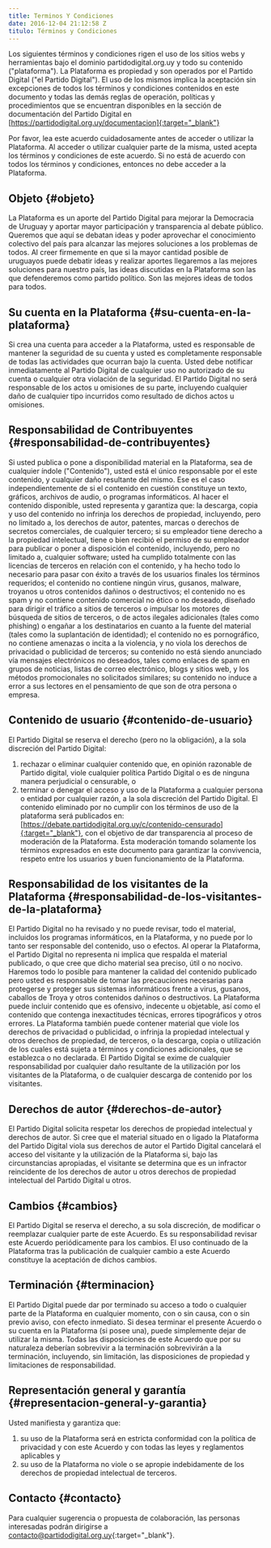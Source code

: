 ```yaml
---
title: Terminos Y Condiciones
date: 2016-12-04 21:12:58 Z
titulo: Términos y Condiciones
---
```


Los siguientes términos y condiciones rigen el uso de los sitios webs y herramientas bajo el
dominio partidodigital.org.uy y todo su contenido ("plataforma").
La Plataforma es propiedad y son operados por el Partido Digital ("el Partido Digital"). El uso
de los mismos implica la aceptación sin excepciones de todos los términos y condiciones
contenidos en este documento y todas las demás reglas de operación, políticas y procedimientos
que se encuentran disponibles en la sección de documentación del Partido Digital en
[https://partidodigital.org.uy/documentacion]{:target="_blank"}

Por favor, lea este acuerdo cuidadosamente antes de acceder o utilizar la Plataforma. Al acceder
o utilizar cualquier parte de la misma, usted acepta los términos y condiciones de este acuerdo.
Si no está de acuerdo con todos los términos y condiciones, entonces no debe acceder a la
Plataforma.

## Objeto {#objeto}
La Plataforma es un aporte del Partido Digital para mejorar la Democracia de Uruguay y aportar
mayor participación y transparencia al debate público. Queremos que aquí se debatan ideas y poder
aprovechar el conocimiento colectivo del país para alcanzar las mejores soluciones a los problemas
de todos. Al creer firmemente en que si la mayor cantidad posible de uruguayos puede debatir ideas
y realizar aportes llegaremos a las mejores soluciones para nuestro país, las ideas discutidas en
la Plataforma son las que defenderemos como partido político. Son las mejores ideas de todos para
todos.

## Su cuenta en la Plataforma {#su-cuenta-en-la-plataforma}
Si crea una cuenta para acceder a la Plataforma, usted es responsable de mantener la seguridad de
su cuenta y usted es completamente responsable de todas las actividades que ocurran bajo la cuenta.
Usted debe notificar inmediatamente al Partido Digital de cualquier uso no autorizado de su cuenta
o cualquier otra violación de la seguridad. El Partido Digital no será responsable de los actos u
omisiones de su parte, incluyendo cualquier daño de cualquier tipo incurridos como resultado de
dichos actos u omisiones.

## Responsabilidad de Contribuyentes {#responsabilidad-de-contribuyentes}
Si usted publica o pone a disponibilidad material en la Plataforma, sea de cualquier índole
("Contenido"), usted está el único responsable por el este contenido, y cualquier daño resultante
del mismo. Ese es el caso independientemente de si el contenido en cuestión constituye un texto,
gráficos, archivos de audio, o programas informáticos. Al hacer el contenido disponible, usted
representa y garantiza que: la descarga, copia y uso del contenido no infrinja los derechos de
propiedad, incluyendo, pero no limitado a, los derechos de autor, patentes, marcas o derechos de
secretos comerciales, de cualquier tercero; si su empleador tiene derecho a la propiedad intelectual,
tiene o bien recibió el permiso de su empleador para publicar o poner a disposición el contenido,
incluyendo, pero no limitado a, cualquier software; usted ha cumplido totalmente con las licencias
de terceros en relación con el contenido, y ha hecho todo lo necesario para pasar con éxito a través
de los usuarios finales los términos requeridos; el contenido no contiene ningún virus, gusanos,
malware, troyanos u otros contenidos dañinos o destructivos; el contenido no es spam y no contiene
contenido comercial no ético o no deseado, diseñado para dirigir el tráfico a sitios de terceros o
impulsar los motores de búsqueda de sitios de terceros, o de actos ilegales adicionales (tales como
phishing) o engañar a los destinatarios en cuanto a la fuente del material (tales como la suplantación
de identidad); el contenido no es pornográfico, no contiene amenazas o incita a la violencia, y no
viola los derechos de privacidad o publicidad de terceros; su contenido no está siendo anunciado
vía mensajes electrónicos no deseados, tales como enlaces de spam en grupos de noticias, listas de
correo electrónico, blogs y sitios web, y los métodos promocionales no solicitados similares; su
contenido no induce a error a sus lectores en el pensamiento de que son de otra persona o empresa.

## Contenido de usuario {#contenido-de-usuario}
El Partido Digital se reserva el derecho (pero no la obligación), a la sola discreción del Partido
Digital:

 1. rechazar o eliminar cualquier contenido que, en opinión razonable de Partido digital, viole
 cualquier política Partido Digital o es de ninguna manera perjudicial o censurable, o
 2. terminar o denegar el acceso y uso de la Plataforma a cualquier persona o entidad por cualquier
 razón, a la sola discreción del Partido Digital. El contenido eliminado por no cumplir con los
 términos de uso de la plataforma será publicados en: [https://debate.partidodigital.org.uy/c/contenido-censurado]{:target="_blank"},
 con el objetivo de dar transparencia al proceso de moderación de la Plataforma. Esta moderación
 tomando solamente los términos expresados en este documento para garantizar la convivencia, respeto
 entre los usuarios y buen funcionamiento de la Plataforma.

## Responsabilidad de los visitantes de la Plataforma {#responsabilidad-de-los-visitantes-de-la-plataforma}
El Partido Digital no ha revisado y no puede revisar, todo el material, incluidos los programas informáticos,
en la Plataforma, y no puede por lo tanto ser responsable del contenido, uso o efectos. Al operar la Plataforma,
el Partido Digital no representa ni implica que respalda el material publicado, o que cree que dicho material
sea preciso, útil o no nocivo. Haremos todo lo posible para mantener la calidad del contenido publicado pero
usted es responsable de tomar las precauciones necesarias para protegerse y proteger sus sistemas informáticos
frente a virus, gusanos, caballos de Troya y otros contenidos dañinos o destructivos. La Plataforma puede incluir
contenido que es ofensivo, indecente u objetable, así como el contenido que contenga inexactitudes técnicas,
errores tipográficos y otros errores. La Plataforma también puede contener material que viole los derechos de
privacidad o publicidad, o infrinja la propiedad intelectual y otros derechos de propiedad, de terceros, o la
descarga, copia o utilización de los cuales está sujeta a términos y condiciones adicionales, que se establezca
o no declarada. El Partido Digital se exime de cualquier responsabilidad por cualquier daño resultante de la
utilización por los visitantes de la Plataforma, o de cualquier descarga de contenido por los visitantes.

## Derechos de autor {#derechos-de-autor}
El Partido Digital solicita respetar los derechos de propiedad intelectual y derechos de autor. Si cree que el
material situado en o ligado la Plataforma del Partido Digital viola sus derechos de autor el Partido Digital
cancelará el acceso del visitante y la utilización de la Plataforma si, bajo las circunstancias apropiadas, el
visitante se determina que es un infractor reincidente de los derechos de autor u otros derechos de propiedad
intelectual del Partido Digital u otros.

## Cambios {#cambios}
El Partido Digital se reserva el derecho, a su sola discreción, de modificar o reemplazar cualquier parte de este
Acuerdo. Es su responsabilidad revisar este Acuerdo periódicamente para los cambios. El uso continuado de la
Plataforma tras la publicación de cualquier cambio a este Acuerdo constituye la aceptación de dichos cambios.

## Terminación {#terminacion}
El Partido Digital puede dar por terminado su acceso a todo o cualquier parte de la Plataforma en cualquier momento,
con o sin causa, con o sin previo aviso, con efecto inmediato. Si desea terminar el presente Acuerdo o su cuenta en
la Plataforma (si posee una), puede simplemente dejar de utilizar la misma. Todas las disposiciones de este Acuerdo
que por su naturaleza deberían sobrevivir a la terminación sobrevivirán a la terminación, incluyendo, sin limitación,
las disposiciones de propiedad y limitaciones de responsabilidad.

## Representación general y garantía {#representacion-general-y-garantia}
Usted manifiesta y garantiza que:

 1. su uso de la Plataforma será en estricta conformidad con la política de privacidad y con este Acuerdo y con todas
 las leyes y reglamentos aplicables y
 2. su uso de la Plataforma no viole o se apropie indebidamente de los derechos de propiedad intelectual de terceros.

## Contacto {#contacto}
Para cualquier sugerencia o propuesta de colaboración, las personas interesadas podrán dirigirse a [contacto@partidodigital.org.uy]{:target="_blank"}.

[https://debate.partidodigital.org.uy/c/contenido-censurado]: https://debate.partidodigital.org.uy/c/contenido-censurado
[contacto@partidodigital.org.uy]: mailto:contacto@partidodigital.org.uy
[https://partidodigital.org.uy/documentacion]: https://partidodigital.org.uy/documentacion
